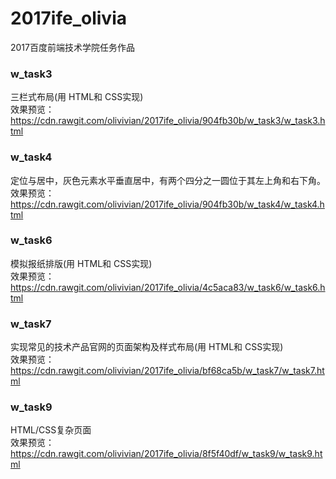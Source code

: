 # 2017ife_olivia
2017百度前端技术学院任务作品

### w_task3
三栏式布局(用 HTML和 CSS实现)<br>
效果预览：https://cdn.rawgit.com/olivivian/2017ife_olivia/904fb30b/w_task3/w_task3.html

### w_task4
定位与居中，灰色元素水平垂直居中，有两个四分之一圆位于其左上角和右下角。<br>
效果预览：https://cdn.rawgit.com/olivivian/2017ife_olivia/904fb30b/w_task4/w_task4.html

### w_task6
模拟报纸排版(用 HTML和 CSS实现)<br>
效果预览：https://cdn.rawgit.com/olivivian/2017ife_olivia/4c5aca83/w_task6/w_task6.html

### w_task7
实现常见的技术产品官网的页面架构及样式布局(用 HTML和 CSS实现)<br>
效果预览：https://cdn.rawgit.com/olivivian/2017ife_olivia/bf68ca5b/w_task7/w_task7.html

### w_task9
HTML/CSS复杂页面<br>
效果预览：https://cdn.rawgit.com/olivivian/2017ife_olivia/8f5f40df/w_task9/w_task9.html







